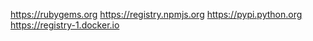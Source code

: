 https://rubygems.org
https://registry.npmjs.org
https://pypi.python.org
https://registry-1.docker.io

